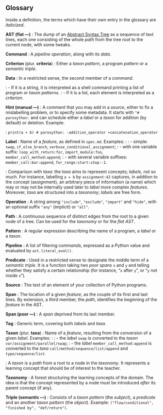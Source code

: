 ## Glossary

Inside a definition, the terms which have their own entry in the glossary are _italicized_.

**AST (flat —)**
:   The dump of an [Abstract Syntax Tree](https://en.wikipedia.org/wiki/Abstract_syntax_tree) as a sequence of text lines, each one consisting of the whole _path_ from the tree root to the current node, with some tweaks.

**Command**
:   A _pipeline_ _operation_, along with its _data_.

**Criterion** (plur. **criteria**)
:   Either a _taxon_ _pattern_, a program _pattern_ or a _semantic triple_.

**Data**
:   In a restricted sense, the second member of a _command_.

:   - If it is a string, it is interpreted as a shell command printing a list of program or _taxon_ _patterns_.
:   - If it is a list, each element is interpreted as a _criterion_.

**Hint (manual —)**
:   A comment that you may add in a _source_, either to fix a mislabelling problem, or to specify some metadata. It starts with `"# paroxython:` and can schedule either a _label_ or a _taxon_ for addition (by default) or deletion. Example:

:   `print(a + b) # paroxython: -addition_operator +concatenation_operator`

**Label**
:   Name of a _feature_, as defined in `spec.md`. Examples:
:
:   - simple: `swap`, `if_else_branch`, `verbose_conditional_assignment`;
:   - with one variable suffix: `loop_with_return:for`, `import_module:foo`, `member_call_method:append`;
:   - with several variable suffixes: `member_call:bar:append`, `for_range:start:stop:-1`.

:   Comparison with _taxa_: the _taxa_ aims to represent concepts; _labels_, not so much. For instance, labelling `a = b` by `assignment:42` captures, in addition to the concept (assignment), an arbitrary piece of information (a name) which may or may not be internally used later to _label_ more complex _features_. Moreover, _taxa_ are structured into a _taxonomy_; _labels_ are free form.

**Operation**
:   A string among `"include"`, `"exclude"`, `"impart"` and `"hide"`, with an optional suffix `"any"` (implicit) or `"all"`.

**Path**
:   A continuous sequence of distinct edges from the root to a given node of a tree. Can be used for the _taxonomy_ or for the _flat AST_.

**Pattern**
:   A regular expression describing the name of a program, a _label_ or a _taxon_.

**Pipeline**
:   A list of filtering _commands_, expressed as a Python value and evaluated by `ast.literal_eval()`.

**Predicate**
:   Used in a restricted sense to designate the middle term of a _semantic triple_. It is a function taking two _poor spans_ `x` and `y` and telling whether they satisfy a certain relationship (for instance, “`x` after `y`”, or “`y` not inside `x`”).

**Source**
:   The text of an element of your collection of Python programs.

**Span**
:   The location of a given _feature_, as the couple of its first and last lines. By extension, a third member, the _path_, identifies the beginning of the _feature_ in the AST.

**Span (poor —)**
:   A _span_ deprived from its last member.

**Tag**
:   Generic term, covering both _labels_ and _taxa_.

**Taxon** (plur. **taxa**)
:   Name of a _feature_, resulting from the conversion of a given _label_. Examples:
:
:   - the _label_ `swap` is converted to the _taxon_ `var/assignment/parallel/swap`;
:   - the _label_ `member_call_method:append` is converted to the _taxa_ `call/method/sequence/list/append` and `type/sequence/list`.

:   A _taxon_ is a _path_ from a root to a node in the _taxonomy_. It represents a learning concept that should be of interest to the teacher.

**Taxonomy**
:   A forest structuring the learning concepts of the domain. The idea is that the concept represented by a node must be introduced _after_ its parent concept (if any).

**Triple (semantic —)**
:   Consists of a _taxon_ _pattern_ (the _subject_), a _predicate_ and an another _taxon_ _pattern_ (the _object_). Example: `("flow/conditional", "finished by", "def/return")`.
